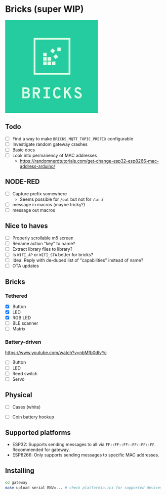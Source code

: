 # Bricks (super WIP)
<img src=logo.png width=300>

## Todo
- [ ] Find a way to make `BRICKS_MQTT_TOPIC_PREFIX` configurable
- [ ] Investigate random gateway crashes
- [ ] Basic docs
- [ ] Look into permanency of MAC addresses
  - https://randomnerdtutorials.com/get-change-esp32-esp8266-mac-address-arduino/

## NODE-RED
- [ ] Capture prefix somewhere
  - Seems possible for `/out` but not for `/in` :/
- [ ] message in macros (maybe tricky?)
- [ ] message out macros

## Nice to haves
- [ ] Properly scrollable m5 screen
- [ ] Rename action "key" to name?
- [ ] Extract library files to library?
- [ ] Is `WIFI_AP` or `WIFI_STA` better for bricks?
- [ ] Idea: Reply with de-duped list of "capabilities" instead of name?
- [ ] OTA updates

## Bricks

### Tethered
- [x] Button
- [x] LED
- [x] RGB LED
- [ ] BLE scanner
- [ ] Matrix

### Battery-driven
https://www.youtube.com/watch?v=nbMfb0dIvYc

- [ ] Button
- [ ] LED
- [ ] Reed switch
- [ ] Servo

## Physical

- [ ] Cases (white)
- [ ] Coin battery hookup


## Supported platforms

- ESP32: Supports sending messages to all via `FF::FF::FF::FF::FF::FF`. Recommended for gateway.
- ESP8266: Only supports sending messages to specific MAC addresses.


## Installing

```bash
cd gateway
make upload serial ENV=... # check platformio.ini for supported devices
```
